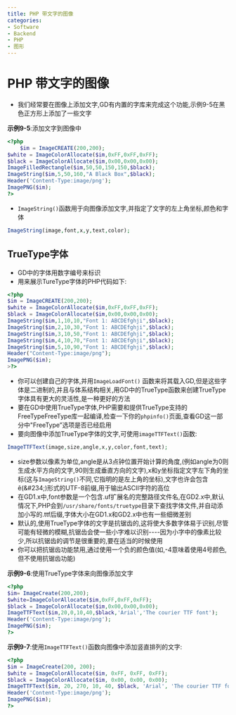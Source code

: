 ```yaml
---
title: PHP 带文字的图像
categories:
- Software
- Backend
- PHP
- 图形
---
```

# PHP 带文字的图像

- 我们经常要在图像上添加文字,GD有内置的字库来完成这个功能,示例9-5在黑色正方形上添加了一些文字

**示例9-5**:添加文字到图像中

```php
<?php
    $im = ImageCREATE(200,200);
$white = ImageColorAllocate($im,0xFF,0xFF,0xFF);
$black = ImageColorAllocate($im,0x00,0x00,0x00);
ImageFilledRectangle($im,50,50,150,150,$black);
ImageString($im,5,50,160,"A Black Box",$black);
Header('Content-Type:image/png');
ImagePNG($im);
?>
```

- `ImageString()`函数用于向图像添加文字,并指定了文字的左上角坐标,颜色和字体

```php
ImageString(image,font,x,y,text,color);
```

## TrueType字体

- GD中的字体用数字编号来标识
- 用来展示TureType字体的PHP代码如下:

```php
<?php
$im = ImageCREATE(200,200);
$white = ImageColorAllocate($im,0xFF,0xFF,0xFF);
$black = ImageColorAllocate($im,0x00,0x00,0x00);
ImageString($im,1,10,10,"Font 1: ABCDEfghji",$black);
ImageString($im,2,10,30,"Font 1: ABCDEfghji",$black);
ImageString($im,3,10,50,"Font 1: ABCDEfghji",$black);
ImageString($im,4,10,70,"Font 1: ABCDEfghji",$black);
ImageString($im,5,10,90,"Font 1: ABCDEfghji",$black);
Header("Content-Type:image/png");
ImagePNG($im);
>?>
```

- 你可以创建自己的字体,并用`ImageLoadFont()`	函数来将其载入GD,但是这些字体是二进制的,并且与体系结构相关,用GD中的TrueType函数来创建TrueType字体具有更大的灵活性,是一种更好的方法
- 要在GD中使用TrueType字体,PHP需要和提供TrueType支持的FreeTypeFreeType库一起编译,检查一下你的`phpinfo()`页面,查看GD这一部分中"FreeType”选项是否已经启用
- 要向图像中添加TrueType字体的文字,可使用`imageTTFText()`函数:

```php
ImageTTFText(image,size,angle,x,y,color,font,text);
```

- size参数以像素为单位,angle是从3点钟位置开始计算的角度,(例如angle为0则生成水平方向的文字,90则生成垂直方向的文字),x和y坐标指定文字左下角的坐标(这与`ImageString()`不同,它指明的是左上角的坐标),文字也许会包含&#234;(\&\#234;)形式的UTF-8前缀,用于输出ASCII字符的高位
- 在GD1.x中,font参数是一个包含.uf扩展名的完整路径文件名,在GD2.x中,默认情况下,PHP会到`/usr/share/fonts/truetype`目录下查找字体文件,并自动添加小写的.ttf后缀,字体大小在GD1.x和GD2.x中也有一些细微差别
- 默认的,使用TrueType字体的文字是抗锯齿的,这将使大多数字体易于识别,尽管可能有轻微的模糊,抗锯齿会使一些小字难以识别----因为小字中的像素比较少,所以抗锯齿的调节是很重要的,要在适当的时候使用
- 你可以把抗锯齿功能禁用,通过使用一个负的颜色值(如,-4意味着使用4号颜色,但不使用抗锯齿功能)

**示例9-6**:使用TrueType字体来向图像添加文字

```php
<?php
$im= ImageCreate(200,200);
$white=ImageColorAllocate($im,0xFF,0xFF,0xFF);
$black = ImageColorAllocate($im,0x00,0x00,0x00);
ImageTTFText($im,20,0,10,40,$black,'Arial','The courier TTF font');
Header('Content-Type:image/png');
ImagePNG($im);
?>
```

**示例9-7**:使用`ImageTTFText()`函数向图像中添加竖直排列的文字:

```php
<?php
$im = ImageCreate(200, 200);
$white = ImageColorAllocate($im, 0xFF, 0xFF, 0xFF);
$black = ImageColorAllocate($im, 0x00, 0x00, 0x00);
ImageTTFText($im, 20, 270, 10, 40, $black, 'Arial', 'The courier TTF font');
Header('Content-Type:image/png');
ImagePNG($im);
?>
```

